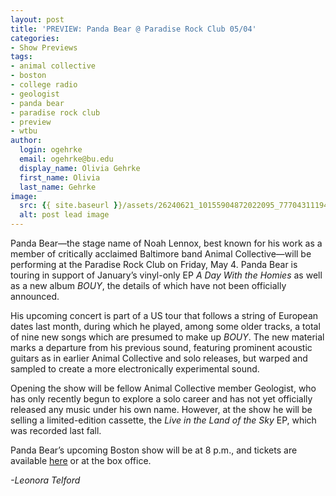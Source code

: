 ```yaml
---
layout: post
title: 'PREVIEW: Panda Bear @ Paradise Rock Club 05/04'
categories:
- Show Previews
tags:
- animal collective
- boston
- college radio
- geologist
- panda bear
- paradise rock club
- preview
- wtbu
author:
  login: ogehrke
  email: ogehrke@bu.edu
  display_name: Olivia Gehrke
  first_name: Olivia
  last_name: Gehrke
image:
  src: {{ site.baseurl }}/assets/26240621_10155904872022095_7770431119428527016_o-636x332.jpg
  alt: post lead image
---
```


Panda Bear—the stage name of Noah Lennox, best known for his work as a member of critically acclaimed Baltimore band Animal Collective—will be performing at the Paradise Rock Club on Friday, May 4. Panda Bear is touring in support of January’s vinyl-only EP _A Day With the Homies_ as well as a new album _BOUY_, the details of which have not been officially announced.

His upcoming concert is part of a US tour that follows a string of European dates last month, during which he played, among some older tracks, a total of nine new songs which are presumed to make up _BOUY_. The new material marks a departure from his previous sound, featuring prominent acoustic guitars as in earlier Animal Collective and solo releases, but warped and sampled to create a more electronically experimental sound.  

Opening the show will be fellow Animal Collective member Geologist, who has only recently begun to explore a solo career and has not yet officially released any music under his own name. However, at the show he will be selling a limited-edition cassette, the _Live in the Land of the Sky_ EP, which was recorded last fall.

Panda Bear’s upcoming Boston show will be at 8 p.m., and tickets are available [here](https://www.ticketmaster.com/panda-bear-paradise-rock-club-boston-ma/venueartist/8227/1410687) or at the box office.

_\-Leonora Telford_